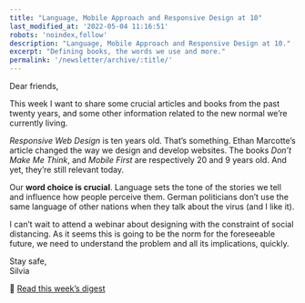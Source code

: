 ```yaml
---
title: "Language, Mobile Approach and Responsive Design at 10"
last_modified_at: '2022-05-04 11:16:51'
robots: 'noindex,follow'
description: "Language, Mobile Approach and Responsive Design at 10."
excerpt: "Defining books, the words we use and more."
permalink: '/newsletter/archive/:title/'
---
```

Dear friends,  
  
This week I want to share some crucial articles and books from the past twenty years, and some other information related to the new normal we’re currently living.

_Responsive Web Design_ is ten years old. That’s something. Ethan Marcotte’s article changed the way we design and develop websites. The books *Don’t Make Me Think*, and *Mobile First* are respectively 20 and 9 years old. And yet, they’re still relevant today.

Our **word choice is crucial**. Language sets the tone of the stories we tell and influence how people perceive them. German politicians don’t use the same language of other nations when they talk about the virus (and I like it). 

I can’t wait to attend a webinar about designing with the constraint of social distancing. As it seems this is going to be the norm for the foreseeable future, we need to understand the problem and all its implications, quickly.

<p class="detached">Stay safe,<br>
Silvia</p>

<p class="detached">🔗 <a href="https://silviamaggidesign.com/design-digested/responsive-design-at-ten/">Read this week’s digest</a></p>